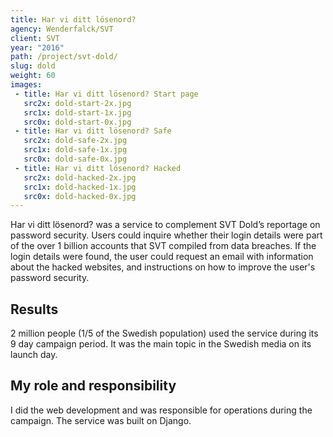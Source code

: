 ```yaml
---
title: Har vi ditt lösenord?
agency: Wenderfalck/SVT
client: SVT
year: "2016"
path: /project/svt-dold/
slug: dold
weight: 60
images:
 - title: Har vi ditt lösenord? Start page
   src2x: dold-start-2x.jpg
   src1x: dold-start-1x.jpg
   src0x: dold-start-0x.jpg
 - title: Har vi ditt lösenord? Safe
   src2x: dold-safe-2x.jpg
   src1x: dold-safe-1x.jpg
   src0x: dold-safe-0x.jpg
 - title: Har vi ditt lösenord? Hacked
   src2x: dold-hacked-2x.jpg
   src1x: dold-hacked-1x.jpg
   src0x: dold-hacked-0x.jpg
---
```


Har vi ditt lösenord? was a service to complement SVT Dold’s reportage on password security. Users could inquire whether their login details were part of the over 1 billion accounts that SVT compiled from data breaches. If the login details were found, the user could request an email with information about the hacked websites, and instructions on how to improve the user's password security.

## Results

2 million people (1/5 of the Swedish population) used the service during its 9 day campaign period. It was the main topic in the Swedish media on its launch day.

## My role and responsibility

I did the web development and was responsible for operations during the campaign. The service was built on Django.
